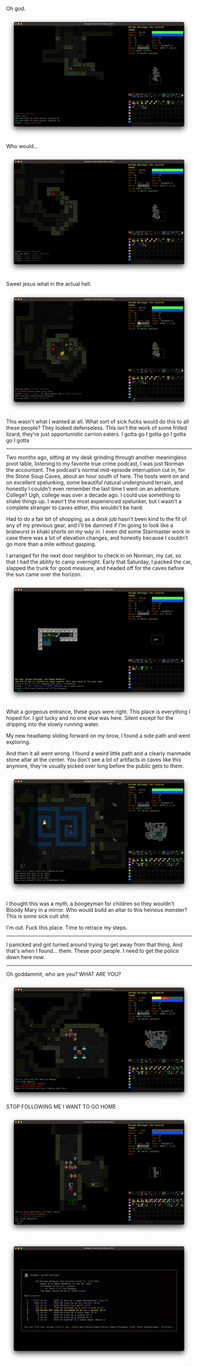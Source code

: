 Oh god.

![Uh Oh](images/Screenshot%202023-01-28%20at%208.41.32%20PM.png)

Who would...

![No no no](images/Screenshot%202023-01-28%20at%208.42.31%20PM.png)

Sweet jesus what in the actual hell.

![corpses everywhere](images/Screenshot%202023-01-28%20at%208.42.49%20PM.png)

This wasn't what I wanted at all. What sort of sick fucks would do this to all these people? They looked defenseless. This isn't the work of some frilled lizard, they're just opportunistic carrion eaters. I gotta go I gotta go I gotta go I gotta

---

Two months ago, sitting at my desk grinding through another meaningless pivot table, listening to my favorite true crime podcast, I was just Norman the accountant. The podcast's normal mid-episode interruption cut in, for the Stone Soup Caves, about an hour south of here. The hosts went on and on excellent spelunking, some beautiful natural underground terrain, and honestly I couldn't even remember the last time I went on an adventure. College? Ugh, college was over a decade ago. I could use something to shake things up. I wasn't the most experienced spelunker, but I wasn't a complete stranger to caves either, this wouldn't be hard.

Had to do a fair bit of shopping, as a desk job hasn't been kind to the fit of any of my previous gear, and I'll be damned if I'm going to look like a bratwurst in khaki shorts on my way in. I even did some Stairmaster work in case there was a lot of elevation changes, and honestly because I couldn't go more than a mile without gasping.

I arranged for the next door neighbor to check in on Norman, my cat, so that I had the ability to camp overnight. Early that Saturday, I packed the car, slapped the trunk for good measure, and headed off for the caves before the sun came over the horizon.

![Entrance](images/Screenshot%202023-01-28%20at%208.16.21%20PM.png)

What a gorgeous entrance, these guys were right. This place is everything I hoped for. I got lucky and no one else was here. Silent except for the dripping into the slowly running water.

My new headlamp sliding forward on my brow, I found a side path and went exploring.

And then it all went wrong. I found a weird little path and a clearly manmade stone altar at the center. You don't see a lot of artifacts in caves like this anymore, they're usually picked over long before the public gets to them.

![undeath altar](images/Screenshot%202023-01-28%20at%209.27.02%20PM.png)

I thought this was a myth, a boogeyman for children so they wouldn't Bloody Mary in a mirror. Who would build an altar to this heinous monster? This is some sick cult shit.

I'm out. Fuck this place. Time to retrace my steps.

---

I panicked and got turned around trying to get away from that thing. And that's when I found... them. These poor people. I need to get the police down here now.

---

Oh goddammit, who are you? WHAT ARE YOU?

![Alt text](images/Screenshot%202023-01-28%20at%209.38.45%20PM.png)
STOP FOLLOWING ME I WANT TO GO HOME

![Alt text](images/Screenshot%202023-01-28%20at%209.39.02%20PM.png)

![Alt text](images/Screenshot%202023-01-28%20at%209.39.46%20PM.png)
